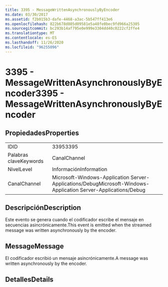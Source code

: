 ```yaml
---
title: 3395 - MessageWrittenAsynchronouslyByEncoder
ms.date: 03/30/2017
ms.assetid: f2b015b3-dafe-4468-a3ac-5b547ff413e6
ms.openlocfilehash: 822b678d805d09581e5a48fe0bec9fd966a25305
ms.sourcegitcommit: bc293b14af795e0e999e3304dd40c0222cf2ffe4
ms.translationtype: MT
ms.contentlocale: es-ES
ms.lasthandoff: 11/26/2020
ms.locfileid: "96255096"
---
```

# <a name="3395---messagewrittenasynchronouslybyencoder"></a><span data-ttu-id="a4a60-102">3395 - MessageWrittenAsynchronouslyByEncoder</span><span class="sxs-lookup"><span data-stu-id="a4a60-102">3395 - MessageWrittenAsynchronouslyByEncoder</span></span>

## <a name="properties"></a><span data-ttu-id="a4a60-103">Propiedades</span><span class="sxs-lookup"><span data-stu-id="a4a60-103">Properties</span></span>  
  
|||  
|-|-|  
|<span data-ttu-id="a4a60-104">ID</span><span class="sxs-lookup"><span data-stu-id="a4a60-104">ID</span></span>|<span data-ttu-id="a4a60-105">3395</span><span class="sxs-lookup"><span data-stu-id="a4a60-105">3395</span></span>|  
|<span data-ttu-id="a4a60-106">Palabras clave</span><span class="sxs-lookup"><span data-stu-id="a4a60-106">Keywords</span></span>|<span data-ttu-id="a4a60-107">Canal</span><span class="sxs-lookup"><span data-stu-id="a4a60-107">Channel</span></span>|  
|<span data-ttu-id="a4a60-108">Nivel</span><span class="sxs-lookup"><span data-stu-id="a4a60-108">Level</span></span>|<span data-ttu-id="a4a60-109">Información</span><span class="sxs-lookup"><span data-stu-id="a4a60-109">Information</span></span>|  
|<span data-ttu-id="a4a60-110">Canal</span><span class="sxs-lookup"><span data-stu-id="a4a60-110">Channel</span></span>|<span data-ttu-id="a4a60-111">Microsoft-Windows-Application Server-Applications/Debug</span><span class="sxs-lookup"><span data-stu-id="a4a60-111">Microsoft-Windows-Application Server-Applications/Debug</span></span>|  
  
## <a name="description"></a><span data-ttu-id="a4a60-112">Descripción</span><span class="sxs-lookup"><span data-stu-id="a4a60-112">Description</span></span>  

 <span data-ttu-id="a4a60-113">Este evento se genera cuando el codificador escribe el mensaje en secuencias asincrónicamente.</span><span class="sxs-lookup"><span data-stu-id="a4a60-113">This event is emitted when the streamed message was written asynchronously by the encoder.</span></span>  
  
## <a name="message"></a><span data-ttu-id="a4a60-114">Message</span><span class="sxs-lookup"><span data-stu-id="a4a60-114">Message</span></span>  

 <span data-ttu-id="a4a60-115">El codificador escribió un mensaje asincrónicamente.</span><span class="sxs-lookup"><span data-stu-id="a4a60-115">A message was written asynchronously by the encoder.</span></span>  
  
## <a name="details"></a><span data-ttu-id="a4a60-116">Detalles</span><span class="sxs-lookup"><span data-stu-id="a4a60-116">Details</span></span>
